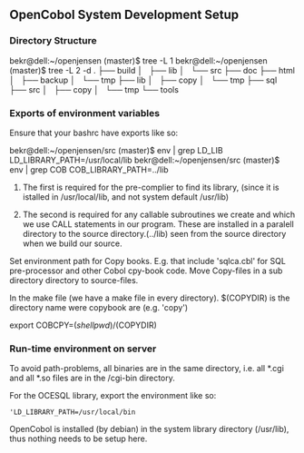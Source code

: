 ## OpenCobol System Development Setup

### Directory Structure

bekr@dell:~/openjensen (master)$ tree -L 1
bekr@dell:~/openjensen (master)$ tree -L 2 -d
.
├── build
│   ├── lib
│   └── src
├── doc
├── html
│   ├── backup
│   └── tmp
├── lib
│   ├── copy
│   └── tmp
├── sql
├── src
│   ├── copy
│   └── tmp
└── tools


### Exports of environment variables

Ensure that your bashrc have exports like so:

bekr@dell:~/openjensen/src (master)$ env | grep LD_LIB
LD_LIBRARY_PATH=/usr/local/lib
bekr@dell:~/openjensen/src (master)$ env | grep COB
COB_LIBRARY_PATH=../lib

1. The first is required for the pre-complier to find its library,
(since it is istalled in /usr/local/lib, and not system
default /usr/lib)

2. The second is required for any callable subroutines we create
and which we use CALL statements in our program. These are installed
in a paralell directory to the source directory.(../lib) seen from
the source directory when we build our source.

Set environment path for Copy books. E.g. that include 'sqlca.cbl'
for SQL pre-processor and other Cobol cpy-book code.
Move Copy-files in a sub directory directory to source-files.

In the make file (we have a make file in every directory).
$(COPYDIR) is the directory name were copybook are (e.g. 'copy')

export COBCPY=$(shell pwd)/$(COPYDIR)


### Run-time environment on server

To avoid path-problems, all binaries are in the same directory,
i.e. all *.cgi and all *.so files are in the /cgi-bin directory.

For the OCESQL library, export the environment like so:

    'LD_LIBRARY_PATH=/usr/local/bin
    
OpenCobol is installed (by debian) in the system library directory
(/usr/lib), thus nothing needs to be setup here.



